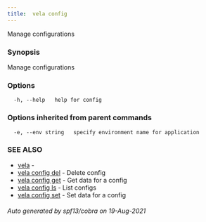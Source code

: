 ```yaml
---
title:  vela config
---
```


Manage configurations

### Synopsis

Manage configurations

### Options

```
  -h, --help   help for config
```

### Options inherited from parent commands

```
  -e, --env string   specify environment name for application
```

### SEE ALSO

* [vela](vela.md)	 - 
* [vela config del](vela_config_del.md)	 - Delete config
* [vela config get](vela_config_get.md)	 - Get data for a config
* [vela config ls](vela_config_ls.md)	 - List configs
* [vela config set](vela_config_set.md)	 - Set data for a config

###### Auto generated by spf13/cobra on 19-Aug-2021
